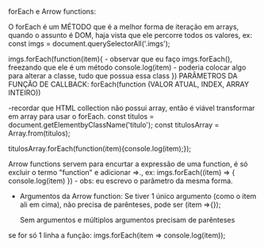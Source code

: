 forEach e Arrow functions:

O forEach é um MÉTODO que é a melhor forma de iteração em arrays, quando o assunto é DOM, haja vista que ele percorre todos os valores, ex:
const imgs = document.querySelectorAll('.imgs');

imgs.forEach(function(item){ - observar que eu faço imgs.forEach(), freezando que ele é um método
    console.log(item) - poderia colocar algo para alterar a classe, tudo que possua essa class
})
PARÂMETROS DA FUNÇÃO DE CALLBACK:
forEach(function (VALOR ATUAL, INDEX, ARRAY INTEIRO))

-recordar que HTML collection não possui array, então é viável transformar em array para usar o forEach.
const titulos = document.getElementbyClassName('titulo');
const titulosArray = Array.from(titulos);

titulosArray.forEach(function(item){console.log(item);});

Arrow functions servem para encurtar a expressão de uma function, é só excluir o termo "function" e adicionar =>., ex:
imgs.forEach((item) => {
    console.log(item)
}) - obs: eu escrevo o parâmetro da mesma forma.

- Argumentos da Arrow function:
    Se tiver 1 único argumento (como o item ali em cima), não precisa de parênteses, pode ser (item =>{});

    Sem argumentos e múltiplos argumentos precisam de parênteses

se for só 1 linha a função:
imgs.forEach(item => console.log(item));